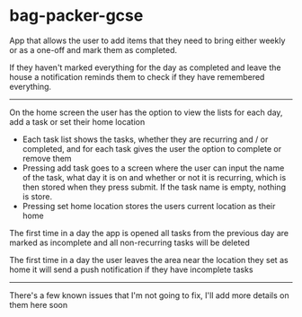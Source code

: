 # bag-packer-gcse
App that allows the user to add items that they need to bring either weekly or as a one-off and mark them as completed.

If they haven't marked everything for the day as completed and leave the house a notification reminds them to check if they have remembered everything.

___

On the home screen the user has the option to view the lists for each day, add a task or set their home location
 - Each task list shows the tasks, whether they are recurring and / or completed, and for each task gives the user the option to complete or remove them
 - Pressing add task goes to a screen where the user can input the name of the task, what day it is on and whether or not it is recurring, which is then stored when they press submit. If the task name is empty, nothing is store.
 - Pressing set home location stores the users current location as their home
   
The first time in a day the app is opened all tasks from the previous day are marked as incomplete and all non-recurring tasks will be deleted

The first time in a day the user leaves the area near the location they set as home it will send a push notification if they have incomplete tasks

___

There's a few known issues that I'm not going to fix, I'll add more details on them here soon
